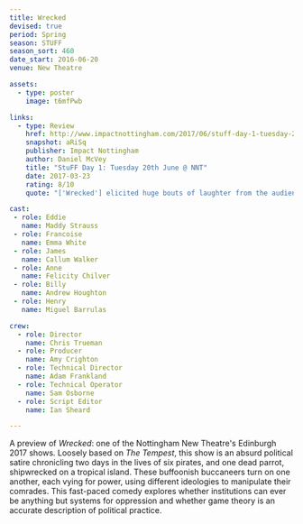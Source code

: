 ```yaml
---
title: Wrecked
devised: true
period: Spring
season: STUFF
season_sort: 460
date_start: 2016-06-20
venue: New Theatre

assets:
  - type: poster
    image: t6mfPwb

links:
  - type: Review
    href: http://www.impactnottingham.com/2017/06/stuff-day-1-tuesday-20th-june-nnt/
    snapshot: aRiSq
    publisher: Impact Nottingham
    author: Daniel McVey 
    title: "StuFF Day 1: Tuesday 20th June @ NNT"
    date: 2017-03-23
    rating: 8/10
    quote: "['Wrecked'] elicited huge bouts of laughter from the audience and though in some parts it felt like a pantomime, it was a genuinely hilarious and enjoyable."

cast:
 - role: Eddie
   name: Maddy Strauss
 - role: Francoise
   name: Emma White
 - role: James
   name: Callum Walker
 - role: Anne
   name: Felicity Chilver
 - role: Billy
   name: Andrew Houghton
 - role: Henry
   name: Miguel Barrulas

crew:
  - role: Director
    name: Chris Trueman
  - role: Producer
    name: Amy Crighton
  - role: Technical Director
    name: Adam Frankland
  - role: Technical Operator
    name: Sam Osborne
  - role: Script Editor
    name: Ian Sheard

---
```


A preview of *Wrecked*: one of the Nottingham New Theatre's Edinburgh 2017 shows. Loosely based on *The Tempest*, this show is an absurd political satire chronicling two days in the lives of six pirates, and one dead parrot, shipwrecked on a tropical island. These buffoonish buccaneers turn on one another, each vying for power, using different ideologies to manipulate their comrades. This fast-paced comedy explores whether institutions can ever be anything but systems for oppression and whether game theory is an accurate description of political practice.
